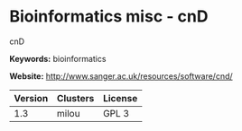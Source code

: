 # Bioinformatics misc - cnD

cnD

**Keywords:** bioinformatics

**Website:** <http://www.sanger.ac.uk/resources/software/cnd/>

| Version | Clusters | License |
| ------- | -------- | ------- |
| 1.3 | milou | GPL 3 |
